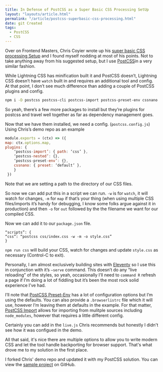 ```yaml
---
title: In Defense of PostCSS as a Super Basic CSS Processing SetUp
layout: "layouts/article.html"
permalink: "/article/postcss-superbasic-css-processing.html"
date: git Created
tags:
  - PostCSS
  - CSS
---
```


Over on Frontend Masters, Chris Coyier wrote up his [super basic CSS processing Setup](https://frontendmasters.com/blog/fine-ill-use-a-super-basic-css-processing-setup/) and I found myself nodding at most of his points. Not to take anything away from his suggested setup, but I use [PostCSS](https://postcss.org)in a very similar fashion. 

While Lightning CSS has minification built it and PostCSS doesn’t, Lightning CSS doesn’t have `watch` built in and requires an additional tool and config. At that point, I don’t see much difference than adding a couple of PostCSS plugins and config.

```bash
npm i -D postcss postcss-cli postcss-import postcss-preset-env cssnano
```

So yeah, there’s a few more packages to install but they’re plugins for postcss and travel well together as far as dependency management goes.

Now that we have them installed, we need a config. (`postcss.config.js`) Using Chris’s demo repo as an example

```js
module.exports = (ctx) => ({
map: ctx.options.map,
plugins: {
    ‘postcss-import’: { path: ‘css’ },
    ‘postcss-nested’: {},
    ‘postcss-preset-env’: {},
    cssnano: { preset: ‘default’ },
    }
 })
```
Note that we are setting a path to the directory of our CSS files. 

So now we can add put this in a script we can run. `-w` is for `watch`, it will watch for changes,  `-m` for `map` if that’s your thing (when using multiple CSS files/imports it’s handy for debugging, I know some folks argue against it in production) and then `-o` for `out` followed by the the filename we want for our compiled CSS.

Now we can add it to our `package.json` file.

```
“scripts”: {
“css”: “postcss css/index.css -w -m -o style.css”
}
```
`npm run css` will build your CSS, watch for changes and update `style.css` as necessary (Control-C to exit).

Personally, I am almost exclusively building sites with [Eleventy](https://www.11ty.dev/) so I use this in conjunction with it’s `—serve` command.  This doesn’t do any “live reloading” of the styles, so yeah, occasionally I’ll need to `command R` refresh a page if I’m doing a lot of fiddling but it’s been the most rock solid experience I’ve had.

I’ll note that [PostCSS Preset-Env](https://github.com/csstools/postcss-plugins/tree/main/plugin-packs/postcss-preset-env) has a lot of configuration options but I’m using the defaults. You can also provide a `.browserlistrc` file which it will use, however I’m leaving them at defaults in the example. For that matter, [PostCSS Import](https://github.com/postcss/postcss-import) allows for importing from mulitple sources including `node_modules`, however that requires a little different config.

Certainly you can add in the `live.js` Chris recommends but honestly I didn't see how it was configued in the demo.

All that said, it's nice there are multiple options to allow you to write modern CSS and let the tool handle backporting for browser support. That's what drove me to my solution in the first place.

I forked Chris' demo repo and updated it with my PostCSS solution. You can view the [sample project](https://github.com/miklb/simple-postcss-setup) on GitHub.


<a class="u-bridgy-fed" href="https://fed.brid.gy/" hidden="from-humans"></a>